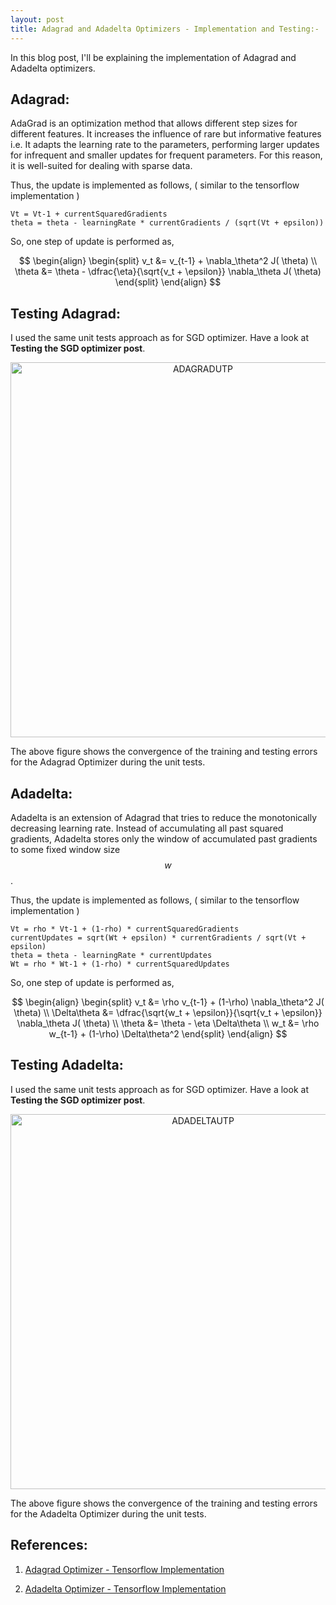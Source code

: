 ```yaml
---
layout: post
title: Adagrad and Adadelta Optimizers - Implementation and Testing:-
---
```


In this blog post, I'll be explaining the implementation of Adagrad and Adadelta optimizers.

## Adagrad:

AdaGrad is an optimization method that allows different step sizes for different features. It increases the influence of rare but informative features i.e. It adapts the learning rate to the parameters, performing larger updates for infrequent and smaller updates for frequent parameters. For this reason, it is well-suited for dealing with sparse data.

Thus, the update is implemented as follows, ( similar to the tensorflow implementation )

```
Vt = Vt-1 + currentSquaredGradients
theta = theta - learningRate * currentGradients / (sqrt(Vt + epsilon))
```

So, one step of update is performed as,

$$
\begin{align}
\begin{split}
v_t &= v_{t-1} + \nabla_\theta^2 J( \theta) \\  
\theta &= \theta - \dfrac{\eta}{\sqrt{v_t + \epsilon}} \nabla_\theta J( \theta)
\end{split}
\end{align}
$$

## Testing Adagrad:

I used the same unit tests approach as for SGD optimizer. Have a look at **Testing the SGD optimizer post**.

<div>
    <a href="https://plot.ly/~ravikiran0606/33/?share_key=52ETON5ZthCr9zXsqp3XN6" target="_blank" title="ADAGRADUTP" style="display: block; text-align: center;"><img src="https://plot.ly/~ravikiran0606/33.png?share_key=52ETON5ZthCr9zXsqp3XN6" alt="ADAGRADUTP" style="max-width: 100%;width: 600px;"  width="600" onerror="this.onerror=null;this.src='https://plot.ly/404.png';" /></a>
    <script data-plotly="ravikiran0606:33" sharekey-plotly="52ETON5ZthCr9zXsqp3XN6" src="https://plot.ly/embed.js" async></script>
</div>

The above figure shows the convergence of the training and testing errors for the Adagrad Optimizer during the unit tests.

## Adadelta:

Adadelta is an extension of Adagrad that tries to reduce the monotonically decreasing learning rate. Instead of accumulating all past squared gradients, Adadelta stores only the window of accumulated past gradients to some fixed window size $$w$$.

Thus, the update is implemented as follows, ( similar to the tensorflow implementation )

```
Vt = rho * Vt-1 + (1-rho) * currentSquaredGradients
currentUpdates = sqrt(Wt + epsilon) * currentGradients / sqrt(Vt + epsilon)
theta = theta - learningRate * currentUpdates
Wt = rho * Wt-1 + (1-rho) * currentSquaredUpdates

```

So, one step of update is performed as,

$$
\begin{align}
\begin{split}
v_t &= \rho v_{t-1} + (1-\rho) \nabla_\theta^2 J( \theta) \\ 
\Delta\theta &= \dfrac{\sqrt{w_t + \epsilon}}{\sqrt{v_t + \epsilon}} \nabla_\theta J( \theta) \\
\theta &= \theta - \eta \Delta\theta \\ 
w_t &= \rho w_{t-1} + (1-\rho) \Delta\theta^2
\end{split}
\end{align}
$$

## Testing Adadelta:

I used the same unit tests approach as for SGD optimizer. Have a look at **Testing the SGD optimizer post**.

<div>
    <a href="https://plot.ly/~ravikiran0606/34/?share_key=48EXVp2d3ovHjvc3irP914" target="_blank" title="ADADELTAUTP" style="display: block; text-align: center;"><img src="https://plot.ly/~ravikiran0606/34.png?share_key=48EXVp2d3ovHjvc3irP914" alt="ADADELTAUTP" style="max-width: 100%;width: 600px;"  width="600" onerror="this.onerror=null;this.src='https://plot.ly/404.png';" /></a>
    <script data-plotly="ravikiran0606:34" sharekey-plotly="48EXVp2d3ovHjvc3irP914" src="https://plot.ly/embed.js" async></script>
</div>

The above figure shows the convergence of the training and testing errors for the Adadelta Optimizer during the unit tests.

## References:

1) [Adagrad Optimizer - Tensorflow Implementation](https://www.tensorflow.org/api_docs/python/tf/train/AdagradOptimizer)

2) [Adadelta Optimizer - Tensorflow Implementation](https://www.tensorflow.org/api_docs/python/tf/train/AdadeltaOptimizer)